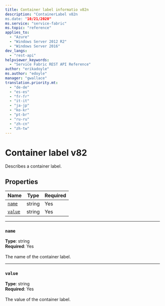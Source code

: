 ```yaml
---
title: Container label informatio v82n
description: "ContainerLabel v82n
ms.date: "10/21/2020"
ms.service: "service-fabric"
ms.topic: "reference"
applies_to: 
  - "Azure"
  - "Windows Server 2012 R2"
  - "Windows Server 2016"
dev_langs: 
  - "rest-api"
helpviewer_keywords: 
  - "Service Fabric REST API Reference"
author: "erikadoyle"
ms.author: "edoyle"
manager: "gwallace"
translation.priority.mt: 
  - "de-de"
  - "es-es"
  - "fr-fr"
  - "it-it"
  - "ja-jp"
  - "ko-kr"
  - "pt-br"
  - "ru-ru"
  - "zh-cn"
  - "zh-tw"
---
```

# Container label v82

Describes a container label.

## Properties
| Name | Type | Required |
| --- | --- | --- |
| [`name`](#name) | string | Yes |
| [`value`](#value) | string | Yes |

____
### `name`
__Type__: string <br/>
__Required__: Yes<br/>
<br/>
The name of the container label.

____
### `value`
__Type__: string <br/>
__Required__: Yes<br/>
<br/>
The value of the container label.
